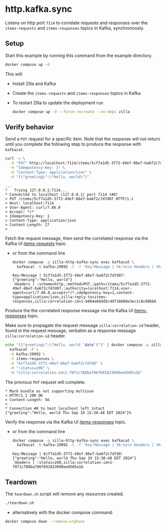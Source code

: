 # http.kafka.sync

Listens on http port `7114` to correlate requests and responses over the `items-requests`
and `items-responses` topics in Kafka, synchronously.

## Setup

Start this example by running this command from the example directory.

```bash
docker compose up -d
```

This will:

- Install Zilla and Kafka
- Create the `items-requests` and `items-responses` topics in Kafka
- To restart Zilla to update the deployment run

  ```bash
  docker compose up -d --force-recreate --no-deps zilla
  ```

## Verify behavior

Send a `PUT` request for a specific item.
Note that the response will not return until you complete the following step to produce the response with `kafkacat`.

```bash
curl -v \
  -X "PUT" http://localhost:7114/items/5cf7a1d5-3772-49ef-86e7-ba6f2c7d7d07 \
  -H "Idempotency-Key: 1" \
  -H "Content-Type: application/json" \
  -d "{\"greeting\":\"Hello, world\"}"
```

```text
...
*   Trying 127.0.0.1:7114...
* Connected to localhost (127.0.0.1) port 7114 (#0)
> PUT /items/5cf7a1d5-3772-49ef-86e7-ba6f2c7d7d07 HTTP/1.1
> Host: localhost:7114
> User-Agent: curl/7.86.0
> Accept: */*
> Idempotency-Key: 1
> Content-Type: application/json
> Content-Length: 27
>
```

Fetch the request message, then send the correlated response via the Kafka UI [items-requests](http://localhost:8080/ui/clusters/local/all-topics/items-requests) topic.

- or from the command line

  ```bash
  docker compose -p zilla-http-kafka-sync exec kafkacat \
    kafkacat -b kafka:29092 -C -f 'Key:Message | %k:%s\n Headers | %h \n\n' -t items-requests
  ```

  ```text
  Key:Message | 5cf7a1d5-3772-49ef-86e7-ba6f2c7d7d07:{"greeting":"Hello, world"}
   Headers | :scheme=http,:method=PUT,:path=/items/5cf7a1d5-3772-49ef-86e7-ba6f2c7d7d07,:authority=localhost:7114,user-agent=curl/7.86.0,accept=*/*,idempotency-key=1,content-type=application/json,zilla:reply-to=items-responses,zilla:correlation-id=1-b664e68dd5c49716688e3ec1c8c68bb6
  ```

Produce the the correlated response message via the Kafka UI [items-responses](http://localhost:8080/ui/clusters/local/all-topics/items-responses) topic.

Make sure to propagate the request message `zilla:correlation-id` header, found in the request message, verbatim as a response message `zilla:correlation-id` header.

```bash
echo "{\"greeting\":\"Hello, world `date`\"}" | docker compose -p zilla-http-kafka-sync exec -T kafkacat \
  kafkacat -P \
  -b kafka:29092 \
  -t items-responses \
  -k "6cf7a1d5-3772-49ef-86e7-ba6f2c7d7d0" \
  -H ":status=200" \
  -H "zilla:correlation-id=1-f8f1c788ba786f691823098ee0505a1b"
```

The previous `PUT` request will complete.

```text
* Mark bundle as not supporting multiuse
< HTTP/1.1 200 OK
< Content-Length: 56
<
* Connection #0 to host localhost left intact
{"greeting":"Hello, world Thu Sep 19 15:30:48 EDT 2024"}%
```

Verify the response via the Kafka UI [items-responses](http://localhost:8080/ui/clusters/local/all-topics/items-responses) topic.

- or from the command line

  ```bash
  docker compose -p zilla-http-kafka-sync exec kafkacat \
    kafkacat -b kafka:29092 -C -f 'Key:Message | %k:%s\n Headers | %h \n\n' -t items-responses
  ```

  ```text
  Key:Message | 6cf7a1d5-3772-49ef-86e7-ba6f2c7d7d0:{"greeting":"Hello, world Thu Sep 19 15:30:48 EDT 2024"}
   Headers | :status=200,zilla:correlation-id=1-f8f1c788ba786f691823098ee0505a1b
  ```

## Teardown

The `teardown.sh` script will remove any resources created.

```bash
./teardown.sh
```

- alternatively with the docker compose command:

```bash
docker compose down --remove-orphans
```
